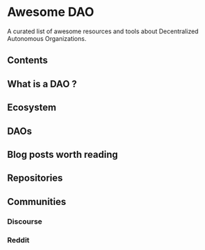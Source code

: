 # Awesome DAO
A curated list of awesome resources and tools about Decentralized Autonomous Organizations.
## Contents
## What is a DAO ?
## Ecosystem
## DAOs
## Blog posts worth reading
## Repositories
## Communities
### Discourse
### Reddit
